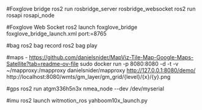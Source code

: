 #Foxglove bridge
ros2 run rosbridge_server rosbridge_websocket
ros2 run rosapi rosapi_node

#Foxglove Web Socket
ros2 launch foxglove_bridge foxglove_bridge_launch.xml port:=8765

#bag
ros2 bag record <topic1> <topic2> 
ros2 bag play <bag>

#maps - https://github.com/danielsnider/MapViz-Tile-Map-Google-Maps-Satellite?tab=readme-ov-file
sudo docker run -p 8080:8080 -d -t -v ~/mapproxy:/mapproxy danielsnider/mapproxy
http://127.0.0.1:8080/demo/
http://localhost:8080/wmts/gm_layer/gm_grid/{level}/{x}/{y}.png

#gps
ros2 run atgm336h5n3x nmea_node --dev /dev/myserial

#imu
ros2 launch witmotion_ros yahboom10x_launch.py
